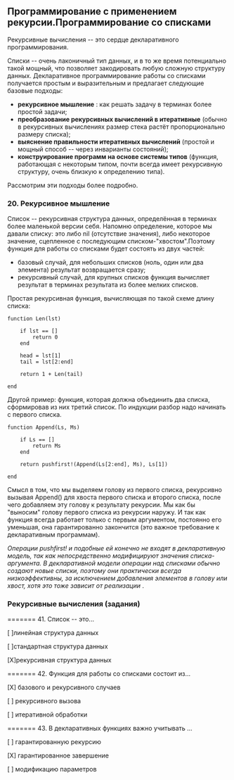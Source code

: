 ## Программирование с применением рекурсии.Программирование со списками

Рекурсивные вычисления -- это сердце декларативного программирования.

Списки -- очень лаконичный тип данных, и в то же время потенциально такой мощный, что позволяет закодировать любую сложную структуру данных. Декларативное программирование работы со списками получается простым и выразительным и предлагает следующие базовые подходы:

- **рекурсивное мышление** : как решать задачу в терминах более простой задачи;
- **преобразование рекурсивных вычислений в итеративные** (обычно в рекурсивных вычислениях размер стека растёт пропорционально размеру списка);
- **выяснение правильности итеративных вычислений** (простой и мощный способ -- через инварианты состояний);
- **конструирование программ на основе системы типов** (функция, работающая с некоторым типом, почти всегда имеет рекурсивную структуру, очень близкую к определению типа).

Рассмотрим эти подходы более подробно.


### 20. Рекурсивное мышление

Список -- рекурсивная структура данных, определённая в терминах более маленькой версии себя. Напомню определение, которое мы давали списку: это либо nil (отсутствие значения), либо некоторое значение, сцепленное с последующим списком-"хвостом".Поэтому функция для работы со списками будет состоять из двух частей:

- базовый случай, для небольших списков (ноль, один или два элемента) результат возвращается сразу;
- рекурсивный случай, для крупных списков функция вычисляет результат в терминах результата из более мелких списков.

Простая рекурсивная функция, вычисляющая по такой схеме длину списка:

```
function Len(lst)

    if lst == []
        return 0
    end

    head = lst[1]
    tail = lst[2:end]

    return 1 + Len(tail)

end
```


Другой пример: функция, которая должна объединить два списка, сформировав из них третий список. По индукции разбор надо начинать с первого списка.

```
function Append(Ls, Ms)

    if Ls == []
        return Ms
    end

    return pushfirst!(Append(Ls[2:end], Ms), Ls[1])

end
```

Смысл в том, что мы выделяем голову из первого списка, рекурсивно вызывая Append() для хвоста первого списка и второго списка, после чего добавляем эту голову к результату рекурсии. Мы как бы "выносим" голову первого списка из рекурсии наружу. И так как функция всегда работает только с первым аргументом, постоянно его уменьшая, она гарантированно закончится (это важное требование к декларативным программам).

*Операции pushfirst! и подобные ей конечно не входят в декларативную модель, так как непосредственно модифицируют значения списка-аргумента. В декларативной модели операции над списками обычно создают новые списки, поэтому они практически всегда низкоэффективны, за исключением добавления элементов в голову или хвост, хотя это тоже зависит от реализации* .


### Рекурсивные вычисления (задания)

======= 41. Список -- это...

[ ]линейная структура данных

[ ]стандартная структура данных

[X]рекурсивная структура данных

======= 42. Функция для работы со списками состоит из...

[X] базового и рекурсивного случаев

[ ] рекурсивного вызова

[ ] итеративной обработки

======= 43. В декларативных функциях важно учитывать ...

[ ] гарантированную рекурсию

[X] гарантированное завершение

[ ] модификацию параметров
